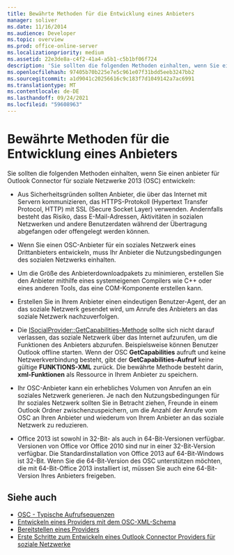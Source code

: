 ```yaml
---
title: Bewährte Methoden für die Entwicklung eines Anbieters
manager: soliver
ms.date: 11/16/2014
ms.audience: Developer
ms.topic: overview
ms.prod: office-online-server
ms.localizationpriority: medium
ms.assetid: 22e3de8a-c4f2-41a4-a5b1-c5b1bf06f724
description: 'Sie sollten die folgenden Methoden einhalten, wenn Sie einen anbieter für Outlook Connector für soziale Netzwerke 2013 (OSC) entwickeln:'
ms.openlocfilehash: 97405b70b225e7e5c961e07f31bdd5eeb3247bb2
ms.sourcegitcommit: a1d9041c20256616c9c183f7d1049142a7ac6991
ms.translationtype: MT
ms.contentlocale: de-DE
ms.lasthandoff: 09/24/2021
ms.locfileid: "59608963"
---
```

# <a name="best-practices-for-developing-a-provider"></a>Bewährte Methoden für die Entwicklung eines Anbieters

Sie sollten die folgenden Methoden einhalten, wenn Sie einen anbieter für Outlook Connector für soziale Netzwerke 2013 (OSC) entwickeln:
  
- Aus Sicherheitsgründen sollten Anbieter, die über das Internet mit Servern kommunizieren, das HTTPS-Protokoll (Hypertext Transfer Protocol, HTTP) mit SSL (Secure Socket Layer) verwenden. Andernfalls besteht das Risiko, dass E-Mail-Adressen, Aktivitäten in sozialen Netzwerken und andere Benutzerdaten während der Übertragung abgefangen oder offengelegt werden können.
    
- Wenn Sie einen OSC-Anbieter für ein soziales Netzwerk eines Drittanbieters entwickeln, muss Ihr Anbieter die Nutzungsbedingungen des sozialen Netzwerks einhalten.
    
- Um die Größe des Anbieterdownloadpakets zu minimieren, erstellen Sie den Anbieter mithilfe eines systemeigenen Compilers wie C++ oder eines anderen Tools, das eine COM-Komponente erstellen kann.
    
- Erstellen Sie in Ihrem Anbieter einen eindeutigen Benutzer-Agent, der an das soziale Netzwerk gesendet wird, um Anrufe des Anbieters an das soziale Netzwerk nachzuverfolgen.
    
- Die [ISocialProvider::GetCapabilities-Methode](isocialprovider-getcapabilities.md) sollte sich nicht darauf verlassen, das soziale Netzwerk über das Internet aufzurufen, um die Funktionen des Anbieters abzurufen. Beispielsweise können Benutzer Outlook offline starten. Wenn der OSC **GetCapabilities** aufruft und keine Netzwerkverbindung besteht, gibt der **GetCapabilities-Aufruf** keine gültige **FUNKTIONS-XML** zurück. Die bewährte Methode besteht darin, **xml-Funktionen** als Ressource in Ihrem Anbieter zu speichern. 
    
- Ihr OSC-Anbieter kann ein erhebliches Volumen von Anrufen an ein soziales Netzwerk generieren. Je nach den Nutzungsbedingungen für Ihr soziales Netzwerk sollten Sie in Betracht ziehen, Freunde in einem Outlook Ordner zwischenzuspeichern, um die Anzahl der Anrufe vom OSC an Ihren Anbieter und wiederum von Ihrem Anbieter an das soziale Netzwerk zu reduzieren.
    
- Office 2013 ist sowohl in 32-Bit- als auch in 64-Bit-Versionen verfügbar. Versionen von Office vor Office 2010 sind nur in einer 32-Bit-Version verfügbar. Die Standardinstallation von Office 2013 auf 64-Bit-Windows ist 32-Bit. Wenn Sie die 64-Bit-Version des OSC unterstützen möchten, die mit 64-Bit-Office 2013 installiert ist, müssen Sie auch eine 64-Bit-Version Ihres Anbieters freigeben. 
    
## <a name="see-also"></a>Siehe auch

- [OSC - Typische Aufrufsequenzen](osc-typical-calling-sequences.md)  
- [Entwickeln eines Providers mit dem OSC-XML-Schema](developing-a-provider-with-the-osc-xml-schema.md)  
- [Bereitstellen eines Providers](deploying-a-provider.md)  
- [Erste Schritte zum Entwickeln eines Outlook Connector Providers für soziale Netzwerke](getting-started-with-developing-an-outlook-social-connector-provider.md)

